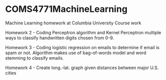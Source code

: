 # COMS4771MachineLearning
Machine Learning homework at Columbia University
Course work


Homework 2 - Coding Perceptron algorithm and Kernel Perceptron multiple ways to classify handwritten digits chosen from 0-9.

Homework 3 - Coding logistic regression on emails to determine if email is spam or not. Algorithm makes use of bag-of-words model and word stemming to classify emails.

Homework 4 - Create long.-lat. graph given distances between major U.S. cities
